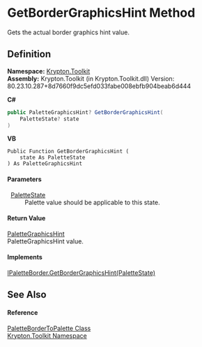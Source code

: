 # GetBorderGraphicsHint Method


Gets the actual border graphics hint value.



## Definition
**Namespace:** <a href="79d2eac2-21f4-54ff-7552-b20c33c30600.md">Krypton.Toolkit</a>  
**Assembly:** Krypton.Toolkit (in Krypton.Toolkit.dll) Version: 80.23.10.287+8d7660f9dc5efd033fabe008ebfb904beab6d444

**C#**
``` C#
public PaletteGraphicsHint? GetBorderGraphicsHint(
	PaletteState? state
)
```
**VB**
``` VB
Public Function GetBorderGraphicsHint ( 
	state As PaletteState
) As PaletteGraphicsHint
```



#### Parameters
<dl><dt>  <a href="93e626cd-00cf-240e-06c6-ab4d47e982ba.md">PaletteState</a></dt><dd>Palette value should be applicable to this state.</dd></dl>

#### Return Value
<a href="4996a10d-7e79-e350-9b8d-bae7bc22cd6e.md">PaletteGraphicsHint</a>  
PaletteGraphicsHint value.

#### Implements
<a href="7069139f-d11e-6682-e09a-46265f573e98.md">IPaletteBorder.GetBorderGraphicsHint(PaletteState)</a>  


## See Also


#### Reference
<a href="367c0401-0039-208b-3875-b7fb91570108.md">PaletteBorderToPalette Class</a>  
<a href="79d2eac2-21f4-54ff-7552-b20c33c30600.md">Krypton.Toolkit Namespace</a>  
